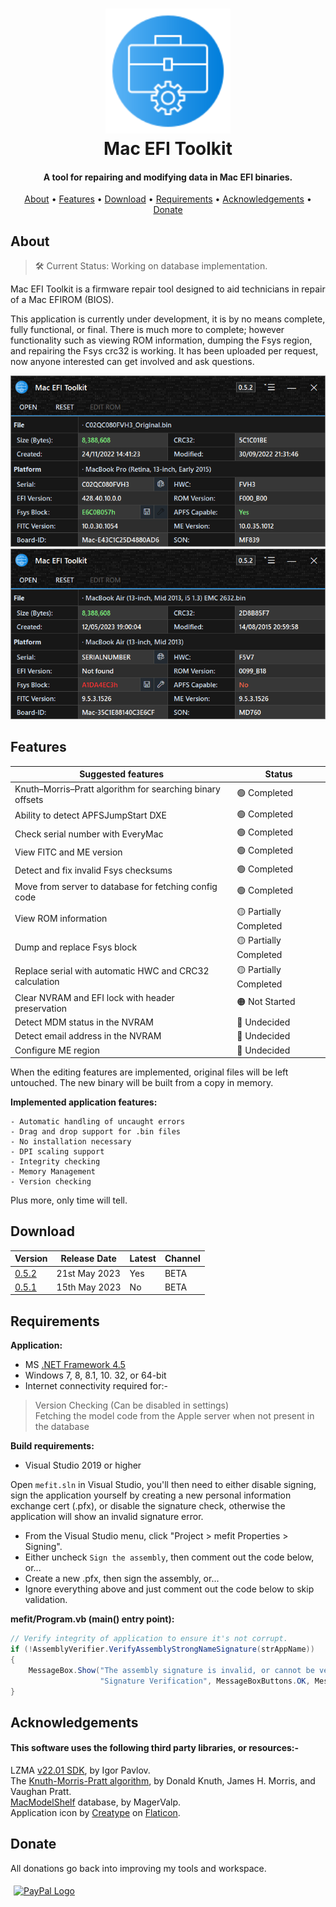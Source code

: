<h1 align="center">
<img width="200" src="files/images/img128px.png" alt="SMCFT Logo">
<br>
Mac EFI Toolkit
</h1>

<h4 align="center">A tool for repairing and modifying data in Mac EFI binaries. </h4>

<p align="center">
  <a href="#about">About</a> •
  <a href="#features">Features</a> •
  <a href="#download">Download</a> •
  <a href="#requirements">Requirements</a> •
  <a href="#acknowledgements">Acknowledgements</a> •
  <a href="#donate">Donate</a>
</p>

## About

>🛠 Current Status: Working on database implementation.

Mac EFI Toolkit is a firmware repair tool designed to aid technicians in repair of a Mac EFIROM (BIOS).

This application is currently under development, it is by no means complete, fully functional, or final. There is much more to complete; however functionality such as viewing ROM information, dumping the Fsys region, and repairing the Fsys crc32 is working. It has been uploaded per request, now anyone interested can get involved and ask questions.

<img width="550" src="files/images/met.png" alt="MET">
<img width="550" src="files/images/met_alt.png" alt="MET_ALT">

## Features

| Suggested features                                         | Status      |
|------------------------------------------------------------|-------------|
| Knuth–Morris–Pratt algorithm for searching binary offsets  |🟢 Completed |
| Ability to detect APFSJumpStart DXE                        |🟢 Completed |
| Check serial number with EveryMac							 |🟢 Completed |
| View FITC and ME version						             |🟢 Completed |
| Detect and fix invalid Fsys checksums                      |🟢 Completed |
| Move from server to database for fetching config code      |🟢 Completed |
| View ROM information                                       |🟡 Partially Completed |
| Dump and replace Fsys block                                |🟡 Partially Completed |
| Replace serial with automatic HWC and CRC32 calculation    |🟡 Partially Completed |
| Clear NVRAM and EFI lock with header preservation          |🟠 Not Started |
| Detect MDM status in the NVRAM                             |🔴 Undecided |
| Detect email address in the NVRAM                          |🔴 Undecided |
| Configure ME region	                                     |🔴 Undecided |

When the editing features are implemented, original files will be left untouched. The new binary will be built from a copy in memory.

**Implemented application features:**
```
- Automatic handling of uncaught errors
- Drag and drop support for .bin files
- No installation necessary
- DPI scaling support
- Integrity checking
- Memory Management
- Version checking
```

Plus more, only time will tell.

## Download

| Version| Release Date| Latest | Channel |
|--------|-------------|--------|---------|
|[0.5.2](https://github.com/MuertoGB/MacEfiToolkit/releases/tag/052)| 21st May 2023 | Yes | BETA |
|[0.5.1](https://github.com/MuertoGB/MacEfiToolkit/releases/tag/051)| 15th May 2023 | No | BETA |

## Requirements

**Application:**
- MS [.NET Framework 4.5](https://www.microsoft.com/en-GB/download/details.aspx?id=30653)
- Windows 7, 8, 8.1, 10. 32, or 64-bit
- Internet connectivity required for:-
> Version Checking (Can be disabled in settings)\
> Fetching the model code from the Apple server when not present in the database

**Build requirements:**
- Visual Studio 2019 or higher

Open `mefit.sln` in Visual Studio, you'll then need to either disable signing, sign the application yourself by creating a new personal information exchange cert (.pfx), or disable the signature check, otherwise the application will show an invalid signature error.

- From the Visual Studio menu, click "Project > mefit Properties > Signing".
- Either uncheck `Sign the assembly`, then comment out the code below, or...
- Create a new .pfx, then sign the assembly, or...
- Ignore everything above and just comment out the code below to skip validation.

**mefit/Program.vb (main() entry point):**
```cs
// Verify integrity of application to ensure it's not corrupt.
if (!AssemblyVerifier.VerifyAssemblyStrongNameSignature(strAppName))
{
	MessageBox.Show("The assembly signature is invalid, or cannot be verified!\r\nYou should discard of, and reacquire the file.",
                    "Signature Verification", MessageBoxButtons.OK, MessageBoxIcon.Error);
}
```

## Acknowledgements

#### This software uses the following third party libraries, or resources:-

LZMA [v22.01 SDK](https://www.7-zip.org/sdk.html), by Igor Pavlov.\
The [Knuth-Morris-Pratt algorithm](https://en.wikipedia.org/wiki/Knuth%E2%80%93Morris%E2%80%93Pratt_algorithm), by Donald Knuth, James H. Morris, and  Vaughan Pratt.\
[MacModelShelf](https://github.com/MagerValp/MacModelShelf) database, by MagerValp.\
Application icon by [Creatype](https://www.flaticon.com/free-icon/toolkit_6457096?term=toolkit&page=1&position=38&origin=search&related_id=6457096) on [Flaticon](https://www.flaticon.com).

## Donate

All donations go back into improving my tools and workspace.

<a href="https://www.paypal.com/donate/?hosted_button_id=Z88F3UEZB47SQ"><img width="160" src="https://www.paypalobjects.com/webstatic/mktg/Logo/pp-logo-200px.png" alt="PayPal Logo" vspace="5" hspace="5"></a>
